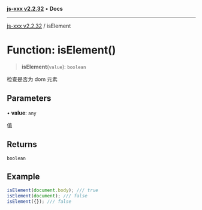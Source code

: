 [**js-xxx v2.2.32**](../README.md) • **Docs**

***

[js-xxx v2.2.32](../README.md) / isElement

# Function: isElement()

> **isElement**(`value`): `boolean`

检查是否为 dom 元素

## Parameters

• **value**: `any`

值

## Returns

`boolean`

## Example

```ts
isElement(document.body); /// true
isElement(document); /// false
isElement({}); /// false
```
